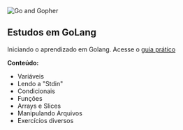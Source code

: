 ![Go and Gopher](https://www.freecodecamp.org/news/content/images/size/w2000/2021/10/golang.png)

## **Estudos em GoLang**

Iniciando o aprendizado em Golang. 
Acesse o [guia prático](https://docs.google.com/document/d/1Fe4Rq3r4y4zGXWoU1O9bIiO_TDAUrX9XUJpkCDkOo_M/edit?usp=sharing)

**Conteúdo:**
- Variáveis 
- Lendo a "Stdin"
- Condicionais
- Funções
- Arrays e Slices
- Manipulando Arquivos
- Exercícios diversos
